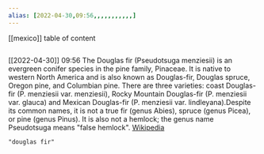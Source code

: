 ```yaml
---
alias: [2022-04-30,09:56,,,,,,,,,,,]
---
```

[[mexico]]
table of content
```toc
```

[[2022-04-30]] 09:56
The Douglas fir (Pseudotsuga menziesii) is an evergreen conifer species in the pine family, Pinaceae. It is native to western North America and is also known as Douglas-fir, Douglas spruce, Oregon pine, and Columbian pine. There are three varieties: coast Douglas-fir (P. menziesii var. menziesii), Rocky Mountain Douglas-fir (P. menziesii var. glauca) and Mexican Douglas-fir (P. menziesii var. lindleyana).Despite its common names, it is not a true fir (genus Abies), spruce (genus Picea), or pine (genus Pinus). It is also not a hemlock; the genus name Pseudotsuga means "false hemlock".
[Wikipedia](https://en.wikipedia.org/wiki/Douglas%20fir)
```query
"douglas fir"
```
